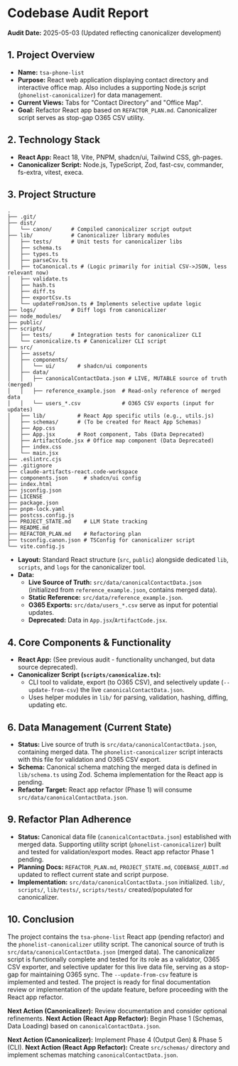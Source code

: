 # Codebase Audit Report

**Audit Date:** 2025-05-03 (Updated reflecting canonicalizer development)

## 1. Project Overview

*   **Name:** `tsa-phone-list`
*   **Purpose:** React web application displaying contact directory and interactive office map. Also includes a supporting Node.js script (`phonelist-canonicalizer`) for data management.
*   **Current Views:** Tabs for "Contact Directory" and "Office Map".
*   **Goal:** Refactor React app based on `REFACTOR_PLAN.md`. Canonicalizer script serves as stop-gap O365 CSV utility.

## 2. Technology Stack

*   **React App:** React 18, Vite, PNPM, shadcn/ui, Tailwind CSS, gh-pages.
*   **Canonicalizer Script:** Node.js, TypeScript, Zod, fast-csv, commander, fs-extra, vitest, execa.

## 3. Project Structure

```
.
├── .git/
├── dist/
│   └── canon/      # Compiled canonicalizer script output
├── lib/            # Canonicalizer library modules
│   ├── tests/      # Unit tests for canonicalizer libs
│   ├── schema.ts
│   ├── types.ts
│   ├── parseCsv.ts
│   ├── toCanonical.ts # (Logic primarily for initial CSV->JSON, less relevant now)
│   ├── validate.ts
│   ├── hash.ts
│   ├── diff.ts
│   ├── exportCsv.ts
│   └── updateFromJson.ts # Implements selective update logic
├── logs/           # Diff logs from canonicalizer
├── node_modules/
├── public/
├── scripts/
│   ├── tests/      # Integration tests for canonicalizer CLI
│   └── canonicalize.ts # Canonicalizer CLI script
├── src/
│   ├── assets/
│   ├── components/
│   │   └── ui/       # shadcn/ui components
│   ├── data/
│   │   ├── canonicalContactData.json # LIVE, MUTABLE source of truth (merged)
│   │   ├── reference_example.json  # Read-only reference of merged data
│   │   └── users_*.csv             # O365 CSV exports (input for updates)
│   ├── lib/          # React App specific utils (e.g., utils.js)
│   ├── schemas/      # (To be created for React App Schemas)
│   ├── App.css
│   ├── App.jsx       # Root component, Tabs (Data Deprecated)
│   ├── ArtifactCode.jsx # Office map component (Data Deprecated)
│   ├── index.css
│   └── main.jsx
├── .eslintrc.cjs
├── .gitignore
├── claude-artifacts-react.code-workspace
├── components.json     # shadcn/ui config
├── index.html
├── jsconfig.json
├── LICENSE
├── package.json
├── pnpm-lock.yaml
├── postcss.config.js
├── PROJECT_STATE.md    # LLM State tracking
├── README.md
├── REFACTOR_PLAN.md    # Refactoring plan
├── tsconfig.canon.json # TSConfig for canonicalizer script
└── vite.config.js
```

*   **Layout:** Standard React structure (`src`, `public`) alongside dedicated `lib`, `scripts`, and `logs` for the canonicalizer tool.
*   **Data:**
    *   **Live Source of Truth:** `src/data/canonicalContactData.json` (initialized from `reference_example.json`, contains merged data).
    *   **Static Reference:** `src/data/reference_example.json`.
    *   **O365 Exports:** `src/data/users_*.csv` serve as input for potential updates.
    *   **Deprecated:** Data in `App.jsx`/`ArtifactCode.jsx`.

## 4. Core Components & Functionality

*   **React App:** (See previous audit - functionality unchanged, but data source deprecated).
*   **Canonicalizer Script (`scripts/canonicalize.ts`):**
    *   CLI tool to validate, export (to O365 CSV), and selectively update (`--update-from-csv`) the live `canonicalContactData.json`.
    *   Uses helper modules in `lib/` for parsing, validation, hashing, diffing, updating etc.

## 6. Data Management (Current State)

*   **Status:** Live source of truth is `src/data/canonicalContactData.json`, containing merged data. The `phonelist-canonicalizer` script interacts with this file for validation and O365 CSV export.
*   **Schema:** Canonical schema matching the merged data is defined in `lib/schema.ts` using Zod. Schema implementation for the React app is pending.
*   **Refactor Target:** React app refactor (Phase 1) will consume `src/data/canonicalContactData.json`.

## 9. Refactor Plan Adherence

*   **Status:** Canonical data file (`canonicalContactData.json`) established with merged data. Supporting utility script (`phonelist-canonicalizer`) built and tested for validation/export modes. React app refactor Phase 1 pending.
*   **Planning Docs:** `REFACTOR_PLAN.md`, `PROJECT_STATE.md`, `CODEBASE_AUDIT.md` updated to reflect current state and script purpose.
*   **Implementation:** `src/data/canonicalContactData.json` initialized. `lib/`, `scripts/`, `lib/tests/`, `scripts/tests/` created/populated for canonicalizer.

## 10. Conclusion

The project contains the `tsa-phone-list` React app (pending refactor) and the `phonelist-canonicalizer` utility script. The canonical source of truth is `src/data/canonicalContactData.json` (merged data). The canonicalizer script is functionally complete and tested for its role as a validator, O365 CSV exporter, and selective updater for this live data file, serving as a stop-gap for maintaining O365 sync. The `--update-from-csv` feature is implemented and tested. The project is ready for final documentation review or implementation of the update feature, before proceeding with the React app refactor.

**Next Action (Canonicalizer):** Review documentation and consider optional refinements.
**Next Action (React App Refactor):** Begin Phase 1 (Schemas, Data Loading) based on `canonicalContactData.json`.

**Next Action (Canonicalizer):** Implement Phase 4 (Output Gen) & Phase 5 (CLI).
**Next Action (React App Refactor):** Create `src/schemas/` directory and implement schemas matching `canonicalContactData.json`. 